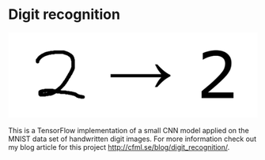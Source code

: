# Digit recognition

![Digit recognition](top_img.png)

This is a TensorFlow implementation of a small CNN model applied on the MNIST data set of handwritten digit images. For more information check out my blog article for this project http://cfml.se/blog/digit_recognition/.
